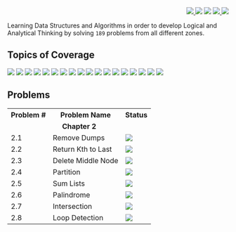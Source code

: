 <div align="right">

<a href="https://github.com/tushar8049/CrackingTheCodingInterview">
<img src="https://img.shields.io/static/v1.svg?label=Problems&message=%208%20&color=orange"> 
</a>

<img src="https://img.shields.io/static/v1.svg?label=Programming%20Language&message=%20JAVA%20&color=yellow"> 

<img src="https://img.shields.io/badge/PRs-Welcome-green.svg"> 

<a href="https://github.com/tushar8049/CrackingTheCodingInterview/community">
<img src="https://img.shields.io/badge/Commitizen-Friendly-brightgreen.svg"> 
</a>

<a href="https://linkedin.com/in/tushargonawala">
<img src="https://img.shields.io/badge/Chat-On_LinkedIN-0077B5.svg"> 
</a>

</div>

<p>
Learning Data Structures and Algorithms in order to develop Logical and Analytical Thinking by solving <code>189</code> problems from all different zones.
</p>


<h2 align=""> Topics of Coverage </h2>
<div align="">

  <img src="https://img.shields.io/static/v1.svg?label=&message=%20Arrays%20&color=blue">
  <img src="https://img.shields.io/static/v1.svg?label=&message=%20Strings%20&color=blue">
  <img src="https://img.shields.io/static/v1.svg?label=&message=%20HashMaps%20&color=blue">
  <img src="https://img.shields.io/static/v1.svg?label=&message=%20HashSets%20&color=blue">
  <img src="https://img.shields.io/static/v1.svg?label=&message=%20Stacks%20&color=blue">
  <img src="https://img.shields.io/static/v1.svg?label=&message=%20Queues%20&color=blue">
  <img src="https://img.shields.io/static/v1.svg?label=&message=%20Trees%20&color=blue">
  <img src="https://img.shields.io/static/v1.svg?label=&message=%20Graphs%20&color=blue">
  <img src="https://img.shields.io/static/v1.svg?label=&message=%20Binary%20Heaps%20&color=blue">
  <img src="https://img.shields.io/static/v1.svg?label=&message=%20Tries%20&color=blue">
  <img src="https://img.shields.io/static/v1.svg?label=&message=%20Bit%20Manipulation%20&color=blue">
  <img src="https://img.shields.io/static/v1.svg?label=&message=%20Math%20&color=blue">
  <img src="https://img.shields.io/static/v1.svg?label=&message=%20Logic%20&color=blue">
  <img src="https://img.shields.io/static/v1.svg?label=&message=%20Algorithms%20&color=blue">
  <img src="https://img.shields.io/static/v1.svg?label=&message=%20Dynamic%20Programming%20&color=blue">
  <img src="https://img.shields.io/static/v1.svg?label=&message=%20Memoization%20&color=blue">
  <img src="https://img.shields.io/static/v1.svg?label=&message=%20Sorting%20&color=blue">
  <img src="https://img.shields.io/static/v1.svg?label=&message=%20Searching%20&color=blue">

</div>

<h2 align=""> Problems</h2>
<div align="        ">

<table>
  <tr>
    <th>Problem #</th>
    <th>Problem Name</th>
    <th>Status</th>
  </tr>
  <tr>
    <td colspan="3" align="center"><b>Chapter 2</b></td>
  </tr>
  <tr>
    <td>2.1</td>
    <td>Remove Dumps</td>
    <td> <img src="https://img.shields.io/static/v1.svg?label=&message=%20Done%20&color=green"> </td>
  </tr>
  <tr>
    <td>2.2</td>
    <td>Return Kth to Last</td>
    <td> <img src="https://img.shields.io/static/v1.svg?label=&message=%20Done%20&color=green"> </td>
  </tr>
  <tr>
    <td>2.3</td>
    <td>Delete Middle Node</td>
    <td> <img src="https://img.shields.io/static/v1.svg?label=&message=%20Done%20&color=green"> </td>
  </tr>
  <tr>
    <td>2.4</td>
    <td>Partition</td>
    <td> <img src="https://img.shields.io/static/v1.svg?label=&message=%20Incomplete%20&color=red"> </td>
  </tr>
  <tr>
    <td>2.5</td>
    <td>Sum Lists</td>
    <td> <img src="https://img.shields.io/static/v1.svg?label=&message=%20Done%20&color=green"> </td>
  </tr>
  <tr>
    <td>2.6</td>
    <td>Palindrome</td>
    <td> <img src="https://img.shields.io/static/v1.svg?label=&message=%20Done%20&color=green"> </td>
  </tr>
  <tr>
    <td>2.7</td>
    <td>Intersection</td>
    <td> <img src="https://img.shields.io/static/v1.svg?label=&message=%20Done%20&color=green"> </td>
  </tr>
  <tr>
    <td>2.8</td>
    <td>Loop Detection</td>
    <td> <img src="https://img.shields.io/static/v1.svg?label=&message=%20Done%20&color=green"> </td>
  </tr>
 </table>

</div>

